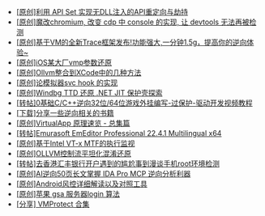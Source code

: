 + [[原创]利用 API Set 实现无DLL注入的API重定向与劫持](https://bbs.kanxue.com/thread-286823.htm)
+ [[原创]魔改chromium, 改变 cdp 中 console 的实现, 让 devtools 无法再被检测](https://bbs.kanxue.com/thread-287148.htm)
+ [[原创]基于VM的全新Trace框架发布!功能强大,一分钟1.5g，提高你的逆向体验~](https://bbs.kanxue.com/thread-285471.htm)
+ [[原创]iOS某大厂vmp参数还原](https://bbs.kanxue.com/thread-287163.htm)
+ [[原创]Ollvm整合到XCode中的几种方法](https://bbs.kanxue.com/thread-287195.htm)
+ [[原创]论模拟器svc  hook  的实现](https://bbs.kanxue.com/thread-287242.htm)
+ [[原创]Windbg TTD 还原 .NET JIT 保护壳探索](https://bbs.kanxue.com/thread-287241.htm)
+ [[转帖]0基础C/C++逆向32位/64位游戏外挂编写-过保护-驱动开发视频教程](https://bbs.kanxue.com/thread-286955.htm)
+ [[下载]分享一些逆向相关的书籍](https://bbs.kanxue.com/thread-287239.htm)
+ [[原创]VirtualApp 原理速览 - 总集篇](https://bbs.kanxue.com/thread-286728.htm)
+ [[转帖]Emurasoft EmEditor Professional 22.4.1 Multilingual x64](https://bbs.kanxue.com/thread-277358.htm)
+ [[原创]基于Intel VT-x MTF的执行监视](https://bbs.kanxue.com/thread-287146.htm)
+ [[原创]OLLVM控制流平坦化混淆还原](https://bbs.kanxue.com/thread-286151.htm)
+ [[转帖]去香港汇丰银行开户遇到的尴尬事到漫谈手机root环境检测](https://bbs.kanxue.com/thread-285754.htm)
+ [[原创]AI逆向50页长文掌握 IDA Pro MCP 逆向分析利器](https://bbs.kanxue.com/thread-286813.htm)
+ [[原创]Android风控详细解读以及对照工具](https://bbs.kanxue.com/thread-286120.htm)
+ [[原创]苹果 gsa 服务器login 算法](https://bbs.kanxue.com/thread-221012.htm)
+ [[分享] VMProtect 合集](https://bbs.kanxue.com/thread-265112.htm)
